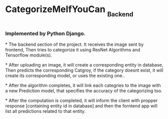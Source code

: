 <h1>CategorizeMeIfYouCan <sub><sub>Backend</sub></sub><h1>
<h3>Implemented by Python Django.</h3>

  <p> * The backend section of the project. It receives the image sent by frontend, Then tries to categorize it using ResNet Algorithms and Tensorflow module(s).</p>
  <p> * After uploading an image, it will create a corresponding entity in database, Then predicts the corresponding Catgroy, if the category doesnt exist, it will create its         corresponding model, or uses the existing one..</p>
  <p> * After the algorithm completes, it will link each categries to the image with a new Prediction model, that specifies the accuracy of the categorizing too.</p>
  <p> * After the computation is completed, it will inform the client with propper response [containing entity id in database] and then the forntend app will list all                 predictions related to that entity. </p>
